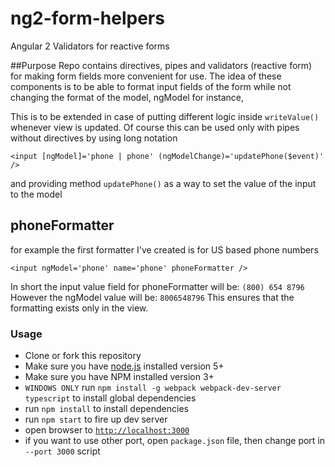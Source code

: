 # ng2-form-helpers
Angular 2 Validators for reactive forms 

##Purpose
Repo contains directives, pipes and validators (reactive form) for making form fields more convenient for use.
The idea of these components is to be able to format input fields of the form while not changing the format of 
the model, ngModel for instance, 

This is to be extended in case of putting different logic inside `writeValue()` whenever view is updated. Of course
this can be used only with pipes without directives by using long notation

`<input [ngModel]='phone | phone' (ngModelChange)='updatePhone($event)'  />`

and providing method `updatePhone()` as a way to set the value of the input to the model

## phoneFormatter
for example the first formatter I've created is for US based phone numbers

`<input ngModel='phone' name='phone' phoneFormatter />`

In short the input value field for phoneFormatter will be:
`(800) 654 8796`
However the ngModel value will be:
`8006548796`
This ensures that the formatting exists only in the view.

[example]: https://github.com/inigay/ng2-ini-validator/public/phone-formatter-example.png


### Usage
- Clone or fork this repository
- Make sure you have [node.js](https://nodejs.org/) installed version 5+
- Make sure you have NPM installed version 3+
- `WINDOWS ONLY` run `npm install -g webpack webpack-dev-server typescript` to install global dependencies
- run `npm install` to install dependencies
- run `npm start` to fire up dev server
- open browser to [`http://localhost:3000`](http://localhost:3000)
- if you want to use other port, open `package.json` file, then change port in `--port 3000` script
